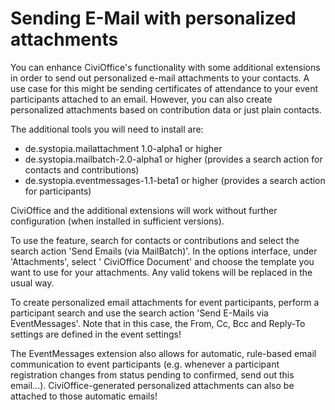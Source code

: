 # Sending E-Mail with personalized attachments

You can enhance CiviOffice's functionality with some additional extensions in
order to send out personalized e-mail attachments to your contacts. A use case
for this might be sending certificates of attendance to your event participants
attached to an email. However, you can also create personalized attachments based on contribution data or just plain contacts.

The additional tools you will need to install are:

- de.systopia.mailattachment 1.0-alpha1 or higher
- de.systopia.mailbatch-2.0-alpha1 or higher (provides a search action for
  contacts and contributions)
- de.systopia.eventmessages-1.1-beta1 or higher (provides a search action for
  participants)

CiviOffice and the additional extensions will work without further
configuration (when installed in sufficient versions).

To use the feature, search for contacts or contributions and select the search
action 'Send Emails (via MailBatch)'. In the options interface, under 'Attachments', select '
CiviOffice Document' and choose the template you want to use for your
attachments. Any valid tokens will be replaced in the usual way.

To create personalized email attachments for event participants, perform a
participant search and use the search action 'Send E-Mails via EventMessages'.
Note that in this case, the From, Cc, Bcc and Reply-To settings are defined in
the event settings!

The EventMessages extension also allows for automatic, rule-based email communication to event participants (e.g. whenever a participant registration changes from status pending to confirmed, send out this email...). CiviOffice-generated personalized attachments can also be attached to those automatic emails!
